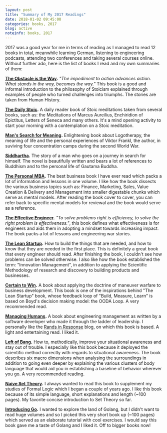 ```yaml
---
layout: post
title: "Summary of My 2017 Readings"
date: 2018-01-02 09:45:00
categories: books, 2017
blog: active
noteinfo: books, 2017
---
```


2017 was a good year for me in terms of reading as I managed to read 12 books in total, meanwhile learning German, listening to engineering podcasts, attending two conferences and taking several courses online. Without further ado, here is the list of books I read and my own summaries of them:

__[The Obstacle is the Way](https://www.amazon.com/dp/1591846358).__ _"The impediment to action advances action. What stands in the way, becomes the way."_ This book is a good and informal introduction to the philosophy of Stoicism explained through examples of people who turned challenges into triumphs. The stories are taken from Human History.

__[The Daily Stoic](https://www.amazon.com/dp/B01MA32SO0).__ A daily reader book of Stoic meditations taken from several books, such as: the Meditations of Marcus Aureilius, Enchiridion of Epictitus, Letters of Seneca and many others. It's a mind opening activity to start your morning with a contemplation on a Stoic meditation.

__[Man's Search for Meaning](https://www.amazon.com/dp/080701429X).__ Enlightening book about Logotherapy, the meaning of life and the personal experiences of Viktor Frankl, the author, in suviving four concentration camps during the second World War.

__[Siddhartha](https://www.amazon.com/dp/0486406539).__ The story of a man who goes on a journey in search for himself. The novel is beautifully written and bears a lot of references to Buddhism and to the personal life of Gautama Buddha.

__[The Personal MBA](https://www.amazon.com/dp/B00D9T9VM2).__ The best business book I have ever read which packs a lot of information and lessons in one volume. I like how the book dissects the various business topics such as: Finance, Marketing, Sales, Value Creation & Delivery and Management into smaller digestable chunks which serve as mental models. After reading the book cover to cover, you can refer back to specific mental models for reviewal and the book would serve as a reference.

__[The Effective Engineer](https://www.amazon.com/dp/0996128107).__ _"To solve problems right is efficiency, to solve the right problem is effectiveness."_, this book defines what effectiveness is for engineers and aids them in adopting a mindset towards increasing impact. The book packs a lot of lessons and engineering war stories.

__[The Lean Startup](https://www.amazon.com/dp/0670921602).__ How to build the things that are needed, and how to know that they are needed in the first place. This is definitely a great book that every engineer should read. After finishing the book, I couldn't see how problems can be solved otherwise. I also like how the book established the term: "Innovation Management", in addition to applying the Scientific Methodology of research and discovery to building products and businesses.

__[Certain to Win](https://www.amazon.com/dp/1413453767).__ A book about applying the doctrine of maneuver warfare to business development. This book is one of the inspirations behind "The Lean Startup" book, whose feedback loop of "Build, Measure, Learn" is based on Boyd's decision making model: the OODA Loop. A very recommended read.

__[Managing Humans](https://www.amazon.com/dp/1484221575).__ A book about engineering management as written by a software developer who made it through the ladder of leadership. I personally like the [Rands in Response](http://randsinrepose.com) blog, on which this book is based. A light and entertaining read. I liked it.

__[Left of Bang](https://www.amazon.com/dp/1936891301).__ How to, methodically, improve your situational awareness and stay out of trouble. I especially like this book because it deployed the scientific method correctly with regards to situational awareness. The book describes six macro dimensions when analysing the surroundings in addition to going even deeper by explaining the various clusters of body language that would aid you in establishing a baseline of behavior wherever you go. A very recommended reading.

__[Naive Set Theory](https://www.amazon.com/dp/1614271313).__ I always wanted to read this book to supplement my studies of Formal Logic which I began a couple of years ago. I like this book because of its simple language, short explanations and length (~100 pages). My favorite concise introduction to Set Theory so far.

__[Introducing Go](https://www.amazon.com/dp/1491941952).__ I wanted to explore the land of Golang, but I didn't want to read huge volumes and so I picked this very short book up (~100 pages) which served as an elaborate tutorial with cool exercises. I would say this book gave me a taste of Golang and I liked it. Off to bigger books now!
